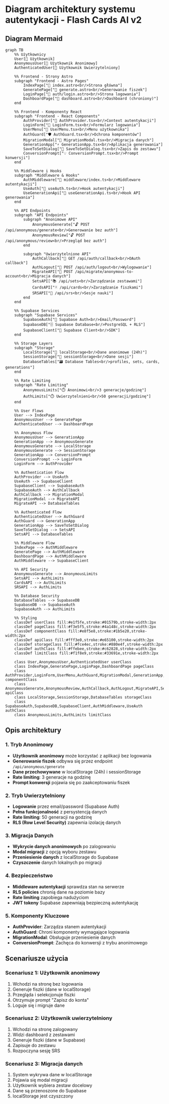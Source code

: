 # Diagram architektury systemu autentykacji - Flash Cards AI v2

## Diagram Mermaid

```mermaid
graph TB
    %% Użytkownicy
    User[👤 Użytkownik]
    AnonymousUser[👤 Użytkownik Anonimowy]
    AuthenticatedUser[👤 Użytkownik Uwierzytelniony]

    %% Frontend - Strony Astro
    subgraph "Frontend - Astro Pages"
        IndexPage["📄 index.astro<br/>Strona główna"]
        GeneratePage["📄 generate.astro<br/>Generowanie fiszek"]
        LoginPage["📄 auth/login.astro<br/>Strona logowania"]
        DashboardPage["📄 dashboard.astro<br/>Dashboard (chroniony)"]
    end

    %% Frontend - Komponenty React
    subgraph "Frontend - React Components"
        AuthProvider["🔐 AuthProvider.tsx<br/>Context autentykacji"]
        LoginForm["📝 LoginForm.tsx<br/>Formularz logowania"]
        UserMenu["👤 UserMenu.tsx<br/>Menu użytkownika"]
        AuthGuard["🛡️ AuthGuard.tsx<br/>Ochrona komponentów"]
        MigrationModal["🔄 MigrationModal.tsx<br/>Migracja danych"]
        GenerationApp["⚡ GenerationApp.tsx<br/>Aplikacja generowania"]
        SaveToSetDialog["💾 SaveToSetDialog.tsx<br/>Zapis do zestawu"]
        ConversionPrompt["💡 ConversionPrompt.tsx<br/>Prompt konwersji"]
    end

    %% Middleware i Hooks
    subgraph "Middleware & Hooks"
        AuthMiddleware["🔧 middleware/index.ts<br/>Middleware autentykacji"]
        UseAuth["🎣 useAuth.ts<br/>Hook autentykacji"]
        UseGenerationApi["🎣 useGenerationApi.ts<br/>Hook API generowania"]
    end

    %% API Endpoints
    subgraph "API Endpoints"
        subgraph "Anonimowe API"
            AnonymousGenerate["🔓 POST /api/anonymous/generate<br/>Generowanie bez auth"]
            AnonymousReview["🔓 POST /api/anonymous/review<br/>Przegląd bez auth"]
        end
        
        subgraph "Uwierzytelnione API"
            AuthCallback["🔐 GET /api/auth/callback<br/>OAuth callback"]
            AuthLogout["🔐 POST /api/auth/logout<br/>Wylogowanie"]
            MigrateAPI["🔄 POST /api/migrate/anonymous-to-account<br/>Migracja danych"]
            SetsAPI["📚 /api/sets<br/>Zarządzanie zestawami"]
            CardsAPI["🃏 /api/cards<br/>Zarządzanie fiszkami"]
            SRSAPI["📖 /api/srs<br/>Sesje nauki"]
        end
    end

    %% Supabase Services
    subgraph "Supabase Services"
        SupabaseAuth["🔐 Supabase Auth<br/>Email/Password"]
        SupabaseDB["🗄️ Supabase Database<br/>PostgreSQL + RLS"]
        SupabaseClient["📡 Supabase Client<br/>SDK"]
    end

    %% Storage Layers
    subgraph "Storage"
        LocalStorage["💾 localStorage<br/>Dane anonimowe (24h)"]
        SessionStorage["💾 sessionStorage<br/>Dane sesji"]
        DatabaseTables["🗃️ Database Tables<br/>profiles, sets, cards, generations"]
    end

    %% Rate Limiting
    subgraph "Rate Limiting"
        AnonymousLimits["⏱️ Anonimowi<br/>3 generacje/godzinę"]
        AuthLimits["⏱️ Uwierzytelnieni<br/>50 generacji/godzinę"]
    end

    %% User Flows
    User --> IndexPage
    AnonymousUser --> GeneratePage
    AuthenticatedUser --> DashboardPage

    %% Anonymous Flow
    AnonymousUser --> GenerationApp
    GenerationApp --> AnonymousGenerate
    AnonymousGenerate --> LocalStorage
    AnonymousGenerate --> SessionStorage
    GenerationApp --> ConversionPrompt
    ConversionPrompt --> LoginForm
    LoginForm --> AuthProvider

    %% Authentication Flow
    AuthProvider --> UseAuth
    UseAuth --> SupabaseClient
    SupabaseClient --> SupabaseAuth
    SupabaseAuth --> AuthCallback
    AuthCallback --> MigrationModal
    MigrationModal --> MigrateAPI
    MigrateAPI --> DatabaseTables

    %% Authenticated Flow
    AuthenticatedUser --> AuthGuard
    AuthGuard --> GenerationApp
    GenerationApp --> SaveToSetDialog
    SaveToSetDialog --> SetsAPI
    SetsAPI --> DatabaseTables

    %% Middleware Flow
    IndexPage --> AuthMiddleware
    GeneratePage --> AuthMiddleware
    DashboardPage --> AuthMiddleware
    AuthMiddleware --> SupabaseClient

    %% API Security
    AnonymousGenerate --> AnonymousLimits
    SetsAPI --> AuthLimits
    CardsAPI --> AuthLimits
    SRSAPI --> AuthLimits

    %% Database Security
    DatabaseTables --> SupabaseDB
    SupabaseDB --> SupabaseAuth
    SupabaseAuth --> AuthLimits

    %% Styling
    classDef userClass fill:#e1f5fe,stroke:#01579b,stroke-width:2px
    classDef pageClass fill:#f3e5f5,stroke:#4a148c,stroke-width:2px
    classDef componentClass fill:#e8f5e8,stroke:#1b5e20,stroke-width:2px
    classDef apiClass fill:#fff3e0,stroke:#e65100,stroke-width:2px
    classDef storageClass fill:#fce4ec,stroke:#880e4f,stroke-width:2px
    classDef authClass fill:#ffebee,stroke:#c62828,stroke-width:2px
    classDef limitClass fill:#f1f8e9,stroke:#33691e,stroke-width:2px

    class User,AnonymousUser,AuthenticatedUser userClass
    class IndexPage,GeneratePage,LoginPage,DashboardPage pageClass
    class AuthProvider,LoginForm,UserMenu,AuthGuard,MigrationModal,GenerationApp,SaveToSetDialog,ConversionPrompt componentClass
    class AnonymousGenerate,AnonymousReview,AuthCallback,AuthLogout,MigrateAPI,SetsAPI,CardsAPI,SRSAPI apiClass
    class LocalStorage,SessionStorage,DatabaseTables storageClass
    class SupabaseAuth,SupabaseDB,SupabaseClient,AuthMiddleware,UseAuth authClass
    class AnonymousLimits,AuthLimits limitClass
```

## Opis architektury

### 1. Tryb Anonimowy
- **Użytkownik anonimowy** może korzystać z aplikacji bez logowania
- **Generowanie fiszek** odbywa się przez endpoint `/api/anonymous/generate`
- **Dane przechowywane** w localStorage (24h) i sessionStorage
- **Rate limiting**: 3 generacje na godzinę
- **Prompt konwersji** pojawia się po zaakceptowaniu fiszek

### 2. Tryb Uwierzytelniony
- **Logowanie** przez email/password (Supabase Auth)
- **Pełna funkcjonalność** z persystencją danych
- **Rate limiting**: 50 generacji na godzinę
- **RLS (Row Level Security)** zapewnia izolację danych

### 3. Migracja Danych
- **Wykrycie danych anonimowych** po zalogowaniu
- **Modal migracji** z opcją wyboru zestawu
- **Przeniesienie danych** z localStorage do Supabase
- **Czyszczenie** danych lokalnych po migracji

### 4. Bezpieczeństwo
- **Middleware autentykacji** sprawdza stan na serwerze
- **RLS policies** chronią dane na poziomie bazy
- **Rate limiting** zapobiega nadużyciom
- **JWT tokeny** Supabase zapewniają bezpieczną autentykację

### 5. Komponenty Kluczowe
- **AuthProvider**: Zarządza stanem autentykacji
- **AuthGuard**: Chroni komponenty wymagające logowania
- **MigrationModal**: Obsługuje przeniesienie danych
- **ConversionPrompt**: Zachęca do konwersji z trybu anonimowego

## Scenariusze użycia

### Scenariusz 1: Użytkownik anonimowy
1. Wchodzi na stronę bez logowania
2. Generuje fiszki (dane w localStorage)
3. Przegląda i selekcjonuje fiszki
4. Otrzymuje prompt "Zapisz do konta"
5. Loguje się i migruje dane

### Scenariusz 2: Użytkownik uwierzytelniony
1. Wchodzi na stronę zalogowany
2. Widzi dashboard z zestawami
3. Generuje fiszki (dane w Supabase)
4. Zapisuje do zestawu
5. Rozpoczyna sesję SRS

### Scenariusz 3: Migracja danych
1. System wykrywa dane w localStorage
2. Pojawia się modal migracji
3. Użytkownik wybiera zestaw docelowy
4. Dane są przenoszone do Supabase
5. localStorage jest czyszczony

